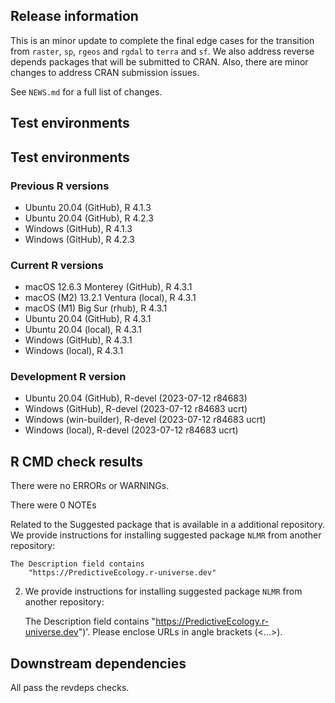 ## Release information

This is an minor update to complete the final edge cases for the  transition from `raster`, `sp`, `rgeos` and `rgdal` to `terra` and `sf`. We also address reverse depends packages that will be submitted to CRAN. Also, there are minor changes to address CRAN submission issues.

See `NEWS.md` for a full list of changes.

## Test environments

## Test environments

### Previous R versions
* Ubuntu 20.04                 (GitHub), R 4.1.3
* Ubuntu 20.04                 (GitHub), R 4.2.3
* Windows                      (GitHub), R 4.1.3
* Windows                      (GitHub), R 4.2.3

### Current R versions
* macOS 12.6.3 Monterey        (GitHub), R 4.3.1
* macOS (M2) 13.2.1 Ventura     (local), R 4.3.1
* macOS (M1) Big Sur             (rhub), R 4.3.1
* Ubuntu 20.04                 (GitHub), R 4.3.1
* Ubuntu 20.04                  (local), R 4.3.1
* Windows                      (GitHub), R 4.3.1
* Windows                       (local), R 4.3.1

### Development R version
* Ubuntu 20.04                 (GitHub), R-devel (2023-07-12 r84683)
* Windows                      (GitHub), R-devel (2023-07-12 r84683 ucrt)
* Windows                 (win-builder), R-devel (2023-07-12 r84683 ucrt)
* Windows                       (local), R-devel (2023-07-12 r84683 ucrt)

## R CMD check results

There were no ERRORs or WARNINGs.

There were 0 NOTEs

Related to the Suggested package that is available in a additional repository.
We provide instructions for installing suggested package `NLMR` from another repository:

    The Description field contains
        "https://PredictiveEcology.r-universe.dev"

2. We provide instructions for installing suggested package `NLMR` from another repository:

    The Description field contains
        "https://PredictiveEcology.r-universe.dev")'.
    Please enclose URLs in angle brackets (<...>).

## Downstream dependencies

All pass the revdeps checks.
